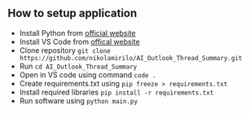 ## How to setup application

- Install Python from [official website](https://www.python.org/)
- Install VS Code from [offical website](https://code.visualstudio.com/)
- Clone repository `git clone https://github.com/nikolamirilo/AI_Outlook_Thread_Summary.git`
- Run `cd AI_Outlook_Thread_Summary`
- Open in VS code using command `code .`
- Create requirements.txt using `pip freeze > requirements.txt`
- Install required libraries `pip install -r requirements.txt`
- Run software using `python main.py`
